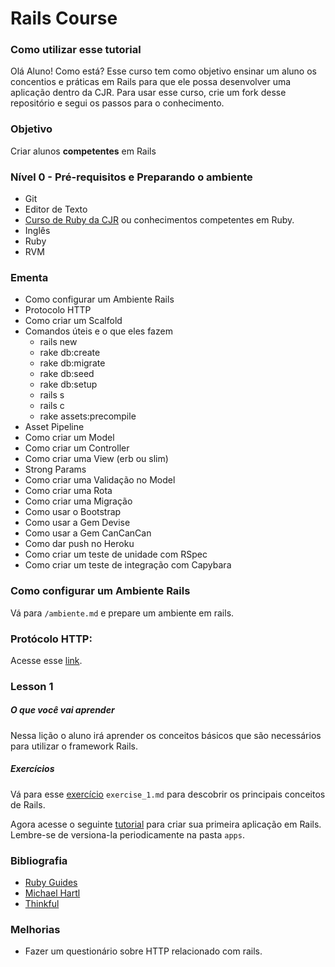 Rails Course
============

### Como utilizar esse tutorial

Olá Aluno! Como está? Esse curso tem como objetivo ensinar um aluno os concentios e práticas em Rails para que ele possa desenvolver uma aplicação dentro da CJR. Para usar esse curso, crie um fork desse repositório e segui os passos para o conhecimento.

### Objetivo

Criar alunos **competentes** em Rails

### Nível 0 - Pré-requisitos e Preparando o ambiente

+ Git
+ Editor de Texto
+ [Curso de Ruby da CJR](http://github.com/unb-cjr/ruby_course) ou conhecimentos competentes em Ruby.
+ Inglês
+ Ruby
+ RVM

### Ementa

+ Como configurar um Ambiente Rails
+ Protocolo HTTP
+ Como criar um Scalfold
+ Comandos úteis e o que eles fazem
	+ rails new
	+ rake db:create
	+ rake db:migrate
	+ rake db:seed
	+ rake db:setup
	+ rails s
	+ rails c
	+ rake assets:precompile
+ Asset Pipeline
+ Como criar um Model
+ Como criar um Controller
+ Como criar uma View (erb ou slim)
+ Strong Params
+ Como criar uma Validação no Model
+ Como criar uma Rota
+ Como criar uma Migração
+ Como usar o Bootstrap
+ Como usar a Gem Devise
+ Como usar a Gem CanCanCan
+ Como dar push no Heroku
+ Como criar um teste de unidade com RSpec
+ Como criar um teste de integração com Capybara

### Como configurar um Ambiente Rails

Vá para `/ambiente.md` e prepare um ambiente em rails.

### Protócolo HTTP:

Acesse esse [link](https://nandovieira.com.br/entendendo-um-pouco-mais-sobre-o-protocolo-http).

### Lesson 1

##### O que você vai aprender

Nessa lição o aluno irá aprender os conceitos básicos que são necessários para utilizar o framework Rails.

##### Exercícios

Vá para esse [exercício](http://github.com/unb-cjr/rails_course/lesson_1/exercise_1) `exercise_1.md` para descobrir os principais conceitos de Rails.

Agora acesse o seguinte [tutorial](http://guides.rubyonrails.org/getting_started.html) para criar sua primeira aplicação em Rails. Lembre-se de versiona-la periodicamente na pasta `apps`.

### Bibliografia

+ [Ruby Guides](http://guides.rubyonrails.org/)
+ [Michael Hartl](https://www.railstutorial.org/book)
+ [Thinkful](http://www.thinkful.com/learn/ruby-on-rails-tutorial/)

### Melhorias

+ Fazer um questionário sobre HTTP relacionado com rails.